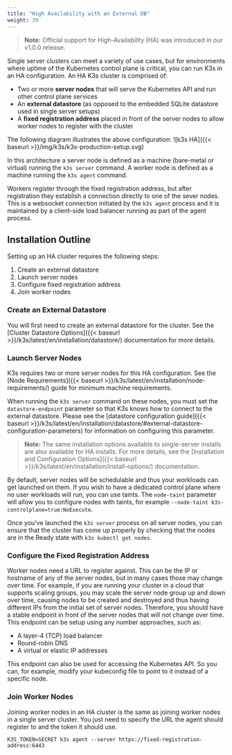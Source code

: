 ```yaml
---
title: "High Availability with an External DB"
weight: 30
---
```


>**Note:** Official support for High-Availability (HA) was introduced in our v1.0.0 release.

Single server clusters can meet a variety of use cases, but for environments where uptime of the Kubernetes control plane is critical, you can run K3s in an HA configuration. An HA K3s cluster is comprised of:

* Two or more **server nodes** that will serve the Kubernetes API and run other control plane services
* An **external datastore** (as opposed to the embedded SQLite datastore used in single server setups)
* A **fixed registration address** placed in front of the server nodes to allow worker nodes to register with the cluster

The following diagram illustrates the above configuration:
![k3s HA]({{< baseurl >}}/img/k3s/k3s-production-setup.svg)

In this architecture a server node is defined as a machine (bare-metal or virtual) running the `k3s server` command. A worker node is defined as a machine running the `k3s agent` command.

Workers register through the fixed registration address, but after registration they establish a connection directly to one of the sever nodes. This is a websocket connection initiated by the `k3s agent` process and it is maintained by a client-side load balancer running as part of the agent process.

Installation Outline
--------------------
Setting up an HA cluster requires the following steps:

1. Create an external datastore
2. Launch server nodes
3. Configure fixed registration address
4. Join worker nodes

### Create an External Datastore
You will first need to create an external datastore for the cluster. See the [Cluster Datastore Options]({{< baseurl >}}/k3s/latest/en/installation/datastore/) documentation for more details.

### Launch Server Nodes
K3s requires two or more server nodes for this HA configuration. See the [Node Requirements]({{< baseurl >}}/k3s/latest/en/installation/node-requirements/) guide for minimum machine requirements.

When running the `k3s server` command on these nodes, you must set the `datastore-endpoint` parameter so that K3s knows how to connect to the external datastore. Please see the [datastore configuration guide]({{< baseurl >}}/k3s/latest/en/installation/datastore/#external-datastore-configuration-parameters) for information on configuring this parameter.

> **Note:** The same installation options available to single-server installs are also available for HA installs. For more details, see the [Installation and Configuration Options]({{< baseurl >}}/k3s/latest/en/installation/install-options/) documentation.

By default, server nodes will be schedulable and thus your workloads can get launched on them. If you wish to have a dedicated control plane where no user workloads will run, you can use taints. The <span style='white-space: nowrap'>`node-taint`</span> parameter will allow you to configure nodes with taints, for example <span style='white-space: nowrap'>`--node-taint k3s-controlplane=true:NoExecute`</span>.

Once you've launched the `k3s server` process on all server nodes, you can ensure that the cluster has come up properly by checking that the nodes are in the Ready state with `k3s kubectl get nodes`.

### Configure the Fixed Registration Address
Worker nodes need a URL to register against. This can be the IP or hostname of any of the server nodes, but in many cases those may change over time. For example, if you are running your cluster in a cloud that supports scaling groups, you may scale the server node group up and down over time, causing nodes to be created and destroyed and thus having different IPs from the initial set of server nodes. Therefore, you should have a stable endpoint in front of the server nodes that will not change over time. This endpoint can be setup using any number approaches, such as:

* A layer-4 (TCP) load balancer
* Round-robin DNS
* A virtual or elastic IP addresses

This endpoint can also be used for accessing the Kubernetes API. So you can, for example, modify your kubeconfig file to point to it instead of a specific node.

### Join Worker Nodes
Joining worker nodes in an HA cluster is the same as joining worker nodes in a single server cluster. You just need to specify the URL the agent should register to and the token it should use.
```
K3S_TOKEN=SECRET k3s agent --server https://fixed-registration-address:6443
```

